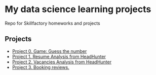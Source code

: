 # My data science learning projects

Repo for Skillfactory homeworks and projects

## Projects

* [Project 0.   Game: Guess the number](https://github.com/maxwolf28/data-science-learning-projects/tree/main/Project-0)
* [Project 1.   Resume Analysis from HeadHunter](https://github.com/maxwolf28/data-science-learning-projects/tree/main/Project-1)
* [Project 2.   Vacancies Analysis from HeadHunter](https://github.com/maxwolf28/data-science-learning-projects/tree/main/Project-2)
* [Project 3.   Booking reviews.](https://github.com/maxwolf28/data-science-learning-projects/tree/main/Project-3)
